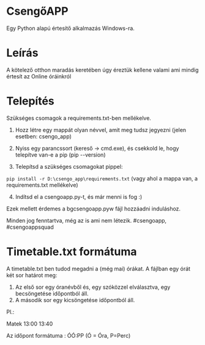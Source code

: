 # CsengőAPP

Egy Python alapú értesítő alkalmazás Windows-ra.

# Leírás

A kötelező otthon maradás keretében úgy éreztük kellene valami ami mindig értesít az Online óráinkról 

# Telepítés

Szükséges csomagok a requirements.txt-ben mellékelve.

1. Hozz létre egy mappát olyan névvel, amit meg tudsz jegyezni (jelen esetben: csengo_app)

2. Nyiss egy parancssort (kereső -> cmd.exe), és csekkold le, hogy telepítve van-e a pip (pip --version)

3. Telepítsd a szükséges csomagokat pippel:

 `pip install -r D:\csengo_app\requirements.txt`
 (vagy ahol a mappa van, a requirements.txt mellékelve)

4. Indítsd el a csengoapp.py-t, és már menni is fog :)

Ezek mellett érdemes a bgcsengoapp.pyw fájl hozzáadni induláshoz.

Minden jog fenntartva, még az is ami nem létezik.
#csengoapp, #csengoappsquad

# Timetable.txt formátuma

A timetable.txt ben tudod megadni a (még mai) órákat.
A fájlban egy órát két sor határot meg:

1. Az első sor egy óranévből és, egy szóközzel elválasztva, egy becsöngetése időpontból áll.
2. A második sor egy kicsöngetése időpontból áll.

Pl.:

Matek 13:00
13:40

Az időpont formátuma : ÓÓ:PP (Ó = Óra, P=Perc)


